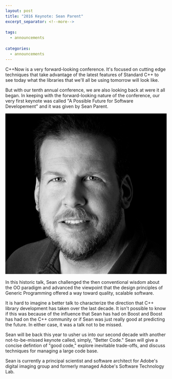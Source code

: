 ```yaml
---
layout: post
title: "2016 Keynote: Sean Parent"
excerpt_separator: <!--more-->

tags:
  - announcements
  
categories:
  - announcements
---
```


C++Now is a very forward-looking conference. It's focused on cutting edge techniques that take advantage of the latest features of Standard C++ to see today what the libraries that we'll all be using tomorrow will look like.

But with our tenth annual conference, we are also looking back at were it all began. In keeping with the forward-looking nature of the conference, our very first keynote was called "A Possible Future for Software Developement" and it was given by Sean Parent.

![Sean Parent](/images/sean_parent.jpeg)

<!--more-->

In this historic talk, Sean challenged the then conventional wisdom about the OO paradigm and advanced the viewpoint that the design principles of Generic Programming offered a way toward quality, scalable software.

It is hard to imagine a better talk to characterize the direction that C++ library development has taken over the last decade. It isn't possible to know if this was because of the influence that Sean has had on Boost and Boost has had on the C++ community or if Sean was just really good at predicting the future. In either case, it was a talk not to be missed.

Sean will be back this year to usher us into our second decade with another not-to-be-missed keynote called, simply, "Better Code." Sean will give a concise defintion of "good code," explore inevitable trade-offs, and discuss techniques for managing a large code base.

Sean is currently a principal scientist and software architect for Adobe's digital imaging group and formerly managed Adobe's Software Technology Lab.
